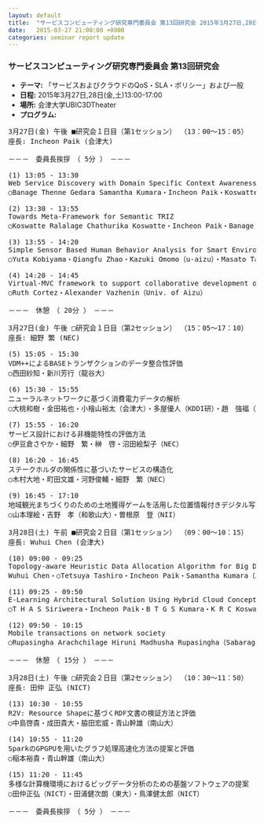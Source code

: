 ```yaml
---
layout: default
title:  "サービスコンピューティング研究専門委員会 第13回研究会 2015年3月27日,28日(金,土)13:00-17:00"
date:   2015-03-27 21:00:00 +0900
categories: seminar report update
---
```


### サービスコンピューティング研究専門委員会 第13回研究会
- __テーマ:__ 「サービスおよびクラウドのQoS・SLA・ポリシー」および一般
- __日程:__ 2015年3月27日,28日(金,土)13:00-17:00
- __場所:__ 会津大学UBIC3DTheater
- __プログラム:__


<pre>
3月27日(金) 午後 ■研究会１日目（第1セッション） （13：00～15：05）
座長: Incheon Paik (会津大)

－－－　委員長挨拶　（ 5分 ）　－－－

(1) 13:05 - 13:30
Web Service Discovery with Domain Specific Context Awareness
○Banage Thenne Gedara Samantha Kumara・Incheon Paik・Koswatte Ralalage Chathurika Koswatte・Akila Siriweera（University of Aizu）

(2) 13:30 - 13:55
Towards Meta-Framework for Semantic TRIZ
○Koswatte Ralalage Chathurika Koswatte・Incheon Paik・Banage Thenne Gedara Samantha Kumara（University of Aizu）

(3) 13:55 - 14:20
Simple Sensor Based Human Behavior Analysis for Smart Environment
○Yuta Kobiyama・Qiangfu Zhao・Kazuki Omomo（u-aizu）・Masato Taya（KDDI Lab）

(4) 14:20 - 14:45
Virtual-MVC framework to support collaborative development of Service-Oriented E-learning components
○Ruth Cortez・Alexander Vazhenin（Univ. of Aizu）

－－－　休憩　（ 20分 ）　－－－

3月27日(金) 午後 □研究会１日目（第2セッション） （15：05～17：10）
座長: 細野 繁 (NEC)

(5) 15:05 - 15:30
VDM++によるBASEトランザクションのデータ整合性評価
○西田紗知・新川芳行（龍谷大）

(6) 15:30 - 15:55
ニューラルネットワークに基づく消費電力データの解析
○大桃和樹・金田祐也・小檜山裕太（会津大）・多屋優人（KDDI研）・趙　強福（会津大）

(7) 15:55 - 16:20
サービス設計における非機能特性の評価方法
○伊豆倉さやか・細野　繁・榊　啓・沼田絵梨子（NEC）

(8) 16:20 - 16:45
ステークホルダの関係性に基づいたサービスの構造化
○木村大地・町田文雄・河野俊輔・細野　繁（NEC）

(9) 16:45 - 17:10
地域観光まちづくりのための土地獲得ゲームを活用した位置情報付きデジタル写真収集システムの開発
○山本理絵・吉野　孝（和歌山大）・曽根原　登（NII）

3月28日(土) 午前 ■研究会２日目（第1セッション） （09：00～10：15）
座長: Wuhui Chen (会津大)

(10) 09:00 - 09:25
Topology-aware Heuristic Data Allocation Algorithm for Big Data Infrastructure
Wuhui Chen・○Tetsuya Tashiro・Incheon Paik・Samantha Kumara（Aizu Univ.）

(11) 09:25 - 09:50
E-Learning Architectural Solution Using Hybrid Cloud Concept
○T H A S Siriweera・Incheon Paik・B T G S Kumara・K R C Koswatte（University of Aizu）

(12) 09:50 - 10:15
Mobile transactions on network society
○Rupasingha Arachchilage Hiruni Madhusha Rupasingha（Sabaragamuwa University of Sri Lanka）・Incheon Paik（University of Aizu）・Sugeeswari Lekamge（Nagaoka University of Technology）

－－－　休憩　（ 15分 ）　－－－

3月28日(土) 午後 □研究会２日目（第2セッション） （10：30～11：50）
座長: 田仲 正弘 (NICT)

(13) 10:30 - 10:55
R2V: Resource Shapeに基づくRDF文書の検証方法と評価
○中島啓貴・成田貴大・脇田宏威・青山幹雄（南山大）

(14) 10:55 - 11:20
SparkのGPGPUを用いたグラフ処理高速化方法の提案と評価
○稲本裕貴・青山幹雄（南山大）

(15) 11:20 - 11:45
多様な計算機環境におけるビッグデータ分析のための基盤ソフトウェアの提案
○田仲正弘（NICT）・田浦健次朗（東大）・鳥澤健太郎（NICT）

－－－　委員長挨拶　（ 5分 ）　－－－
</pre>

